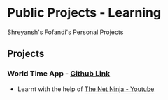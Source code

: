 # Public Projects - Learning 

 Shreyansh's Fofandi's Personal Projects
 
 ## Projects
 
 ### World Time App - [Github Link](https://github.com/ShreyanshJF/Public-Learning-Projects/tree/main/world_time)
 - Learnt with the help of [The Net Ninja - Youtube](https://www.youtube.com/watch?v=1ukSR1GRtMU&list=PL4cUxeGkcC9jLYyp2Aoh6hcWuxFDX6PBJ)
 
